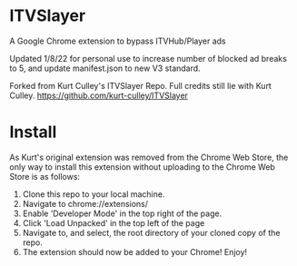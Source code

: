
# ITVSlayer 
A Google Chrome extension to bypass ITVHub/Player ads

Updated 1/8/22 for personal use to increase number of blocked ad breaks to 5, and update manifest.json to new V3 standard.

Forked from Kurt Culley's ITVSlayer Repo. Full credits still lie with Kurt Culley. https://github.com/kurt-culley/ITVSlayer

# Install
As Kurt's original extension was removed from the Chrome Web Store, the only way to install this extension without uploading to the Chrome Web Store is as follows:

1. Clone this repo to your local machine.
2. Navigate to chrome://extensions/
3. Enable 'Developer Mode' in the top right of the page.
4. Click 'Load Unpacked' in the top left of the page
5. Navigate to, and select, the root directory of your cloned copy of the repo.
6. The extension should now be added to your Chrome! Enjoy!
